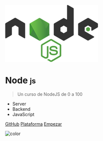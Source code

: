 ![logo](_media/icon.png)

# Node <small>js</small>

> Un curso de NodeJS de 0 a 100

- Server
- Backend
- JavaScript

[GitHub](https://github.com/gustavoesteban/formacion/tree/master/cursos/node)
[Plataforma](https://kame.pro)
[Empezar](#Presentación)

<!--- GB color --->
<!--- Commit all, it will effect a random gradient color --->
<!--- ![color](#000000) #black --->
<!--- ![color](#FFFFFF) #white --->
<!--- ![color](#393B45) #grey --->
<!--- ![color](#063336) #green dark --->
<!--- ![color](#548E8B) #green smooth --->
<!--- ![color](#EB4E57) #red --->
<!--- ![color](#F27F60) #orange --->
<!--- ![color](#B9A66C) #gold --->
<!--- ![color](#F3B54A) #yellow --->
<!--- ![color](#355C7D) #blue dark --->
<!--- ![color](#BFD1E5) #blue smooth --->
<!--- ![color](#6C5B7B) #purple --->
<!--- ![color](#584848) #brown --->

![color](#f0f0f0)
